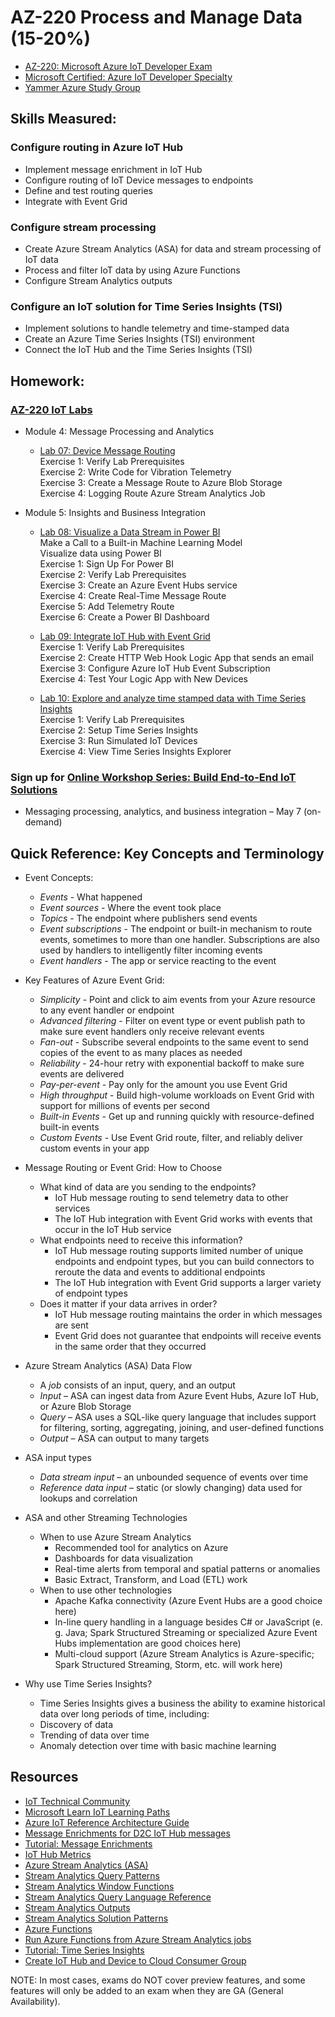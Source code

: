 # AZ-220 Process and Manage Data (15-20%)

* [AZ-220: Microsoft Azure IoT Developer Exam](https://docs.microsoft.com/en-us/learn/certifications/exams/az-220)
* [Microsoft Certified: Azure IoT Developer Specialty](https://docs.microsoft.com/en-us/learn/certifications/azure-iot-developer-specialty)
* [Yammer Azure Study Group](http://aka.ms/azurecsg)

## Skills Measured:
### Configure routing in Azure IoT Hub
* Implement message enrichment in IoT Hub
* Configure routing of IoT Device messages to endpoints
* Define and test routing queries
* Integrate with Event Grid

### Configure stream processing
* Create Azure Stream Analytics (ASA) for data and stream processing of IoT data
* Process and filter IoT data by using Azure Functions
* Configure Stream Analytics outputs

### Configure an IoT solution for Time Series Insights (TSI)
* Implement solutions to handle telemetry and time-stamped data
* Create an Azure Time Series Insights (TSI) environment
* Connect the IoT Hub and the Time Series Insights (TSI)

## Homework:
### [AZ-220 IoT Labs](https://microsoftlearning.github.io/AZ-220-Microsoft-Azure-IoT-Developer) 
* Module 4: Message Processing and Analytics
  * [Lab 07: Device Message Routing](https://microsoftlearning.github.io/AZ-220-Microsoft-Azure-IoT-Developer/Instructions/Labs/LAB_AK_07-analyze-message-data-in-real-time.html)
  <br />Exercise 1: Verify Lab Prerequisites
  <br />Exercise 2: Write Code for Vibration Telemetry
  <br />Exercise 3: Create a Message Route to Azure Blob Storage
  <br />Exercise 4: Logging Route Azure Stream Analytics Job

* Module 5: Insights and Business Integration
  * [Lab 08: Visualize a Data Stream in Power BI](https://microsoftlearning.github.io/AZ-220-Microsoft-Azure-IoT-Developer/Instructions/Labs/LAB_AK_08-visualize-data-stream-in-power-bi.html)
  <br />Make a Call to a Built-in Machine Learning Model
  <br />Visualize data using Power BI
  <br />Exercise 1: Sign Up For Power BI
  <br />Exercise 2: Verify Lab Prerequisites
  <br />Exercise 3: Create an Azure Event Hubs service
  <br />Exercise 4: Create Real-Time Message Route
  <br />Exercise 5: Add Telemetry Route
  <br />Exercise 6: Create a Power BI Dashboard

  * [Lab 09: Integrate IoT Hub with Event Grid](https://microsoftlearning.github.io/AZ-220-Microsoft-Azure-IoT-Developer/Instructions/Labs/LAB_AK_09-iot-hub-integration-with-azure-event-grid.html)
  <br />Exercise 1: Verify Lab Prerequisites
  <br />Exercise 2: Create HTTP Web Hook Logic App that sends an email
  <br />Exercise 3: Configure Azure IoT Hub Event Subscription
  <br />Exercise 4: Test Your Logic App with New Devices

  * [Lab 10: Explore and analyze time stamped data with Time Series Insights](https://microsoftlearning.github.io/AZ-220-Microsoft-Azure-IoT-Developer/Instructions/Labs/LAB_AK_10-analyze-time-stamped-data-with-time-series-insights.html)
  <br />Exercise 1: Verify Lab Prerequisites
  <br />Exercise 2: Setup Time Series Insights
  <br />Exercise 3: Run Simulated IoT Devices
  <br />Exercise 4: View Time Series Insights Explorer

### Sign up for [Online Workshop Series: Build End-to-End IoT Solutions](https://aka.ms/IoT-online-workshop)
* Messaging processing, analytics, and business integration – May 7 (on-demand)

## Quick Reference: Key Concepts and Terminology
* Event Concepts:
  * *Events* - What happened
  * *Event sources* - Where the event took place
  * *Topics* - The endpoint where publishers send events
  * *Event subscriptions* - The endpoint or built-in mechanism to route events, sometimes to more than one handler. Subscriptions are also used by handlers to intelligently filter incoming events
  * *Event handlers* - The app or service reacting to the event

* Key Features of Azure Event Grid:
  * *Simplicity* - Point and click to aim events from your Azure resource to any event handler or endpoint
  * *Advanced filtering* - Filter on event type or event publish path to make sure event handlers only receive relevant events
  * *Fan-out* - Subscribe several endpoints to the same event to send copies of the event to as many places as needed
  * *Reliability* - 24-hour retry with exponential backoff to make sure events are delivered
  * *Pay-per-event* - Pay only for the amount you use Event Grid
  * *High throughput* - Build high-volume workloads on Event Grid with support for millions of events per second
  * *Built-in Events* - Get up and running quickly with resource-defined built-in events
  * *Custom Events* - Use Event Grid route, filter, and reliably deliver custom events in your app

* Message Routing or Event Grid: How to Choose
  * What kind of data are you sending to the endpoints?
    * IoT Hub message routing to send telemetry data to other services
    * The IoT Hub integration with Event Grid works with events that occur in the IoT Hub service
  * What endpoints need to receive this information?
    * IoT Hub message routing supports limited number of unique endpoints and endpoint types, but you can build connectors to reroute the data and events to additional endpoints
    * The IoT Hub integration with Event Grid supports a larger variety of endpoint types
  * Does it matter if your data arrives in order?
    * IoT Hub message routing maintains the order in which messages are sent
    * Event Grid does not guarantee that endpoints will receive events in the same order that they occurred

* Azure Stream Analytics (ASA) Data Flow
  * A *job* consists of an input, query, and an output
  * *Input* – ASA can ingest data from Azure Event Hubs, Azure IoT Hub, or Azure Blob Storage
  * *Query* – ASA uses a SQL-like query language that includes support for filtering, sorting, aggregating, joining, and user-defined functions
  * *Output* – ASA can output to many targets
  
* ASA input types
  * *Data stream input* – an unbounded sequence of events over time
  * *Reference data input* – static (or slowly changing) data used for lookups and correlation

* ASA and other Streaming Technologies
  * When to use Azure Stream Analytics
    * Recommended tool for analytics on Azure
    * Dashboards for data visualization
    * Real-time alerts from temporal and spatial patterns or anomalies
    * Basic Extract, Transform, and Load (ETL) work
  * When to use other technologies
    * Apache Kafka connectivity (Azure Event Hubs are a good choice here)
    * In-line query handling in a language besides C# or JavaScript (e. g. Java; Spark Structured Streaming or specialized Azure Event Hubs implementation are good choices here)
    * Multi-cloud support (Azure Stream Analytics is Azure-specific; Spark Structured Streaming, Storm, etc. will work here)

* Why use Time Series Insights?
  * Time Series Insights gives a business the ability to examine historical data over long periods of time, including:
  * Discovery of data
  * Trending of data over time
  * Anomaly detection over time with basic machine learning

## Resources
* [IoT Technical Community](https://techcommunity.microsoft.com/t5/internet-of-things-iot/ct-p/IoT)
* [Microsoft Learn IoT Learning Paths](http://aka.ms/mslearniot)
* [Azure IoT Reference Architecture Guide](https://docs.Microsoft.com/azure/architecture/reference-architectures/iot)
* [Message Enrichments for D2C IoT Hub messages](https://docs.microsoft.com/en-us/azure/iot-hub/iot-hub-message-enrichments-overview)
* [Tutorial: Message Enrichments](https://docs.microsoft.com/en-us/azure/iot-hub/tutorial-message-enrichments)
* [IoT Hub Metrics](https://docs.microsoft.com/en-us/azure/iot-hub/iot-hub-metrics)
* [Azure Stream Analytics (ASA)](https://docs.microsoft.com/en-us/azure/stream-analytics/)
* [Stream Analytics Query Patterns](https://docs.microsoft.com/en-us/azure/stream-analytics/stream-analytics-stream-analytics-query-patterns)
* [Stream Analytics Window Functions](https://docs.microsoft.com/en-us/azure/stream-analytics/stream-analytics-window-functions)
* [Stream Analytics Query Language Reference](https://docs.microsoft.com/en-us/stream-analytics-query/stream-analytics-query-language-reference?toc=https%3A%2F%2Fdocs.microsoft.com%2Fen-us%2Fazure%2Fstream-analytics%2Ftoc.json&bc=https%3A%2F%2Fdocs.microsoft.com%2Fen-us%2Fazure%2Fbread%2Ftoc.json)
* [Stream Analytics Outputs](https://docs.microsoft.com/en-us/azure/stream-analytics/stream-analytics-define-outputs)
* [Stream Analytics Solution Patterns](https://docs.microsoft.com/en-us/azure/stream-analytics/stream-analytics-solution-patterns)
* [Azure Functions](https://docs.microsoft.com/en-us/azure/azure-functions/functions-overview)
* [Run Azure Functions from Azure Stream Analytics jobs](https://docs.microsoft.com/en-us/azure/stream-analytics/stream-analytics-with-azure-functions)
* [Tutorial: Time Series Insights](https://docs.microsoft.com/en-us/azure/time-series-insights/tutorial-create-populate-tsi-environment)
* [Create IoT Hub and Device to Cloud Consumer Group](https://github.com/Azure/azure-quickstart-templates/tree/master/101-iothub-with-consumergroup-create)

NOTE: In most cases, exams do NOT cover preview features, and some features will only be
added to an exam when they are GA (General Availability).
